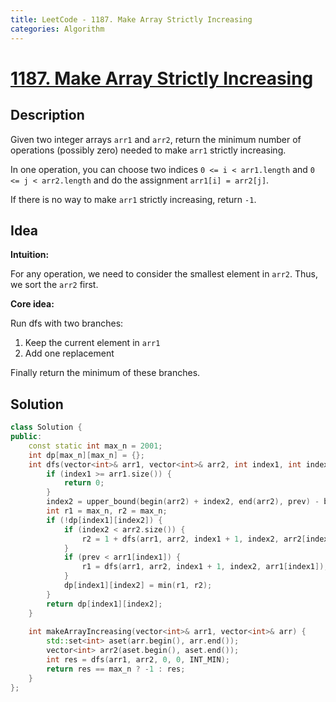 ```yaml
---
title: LeetCode - 1187. Make Array Strictly Increasing
categories: Algorithm
---
```


# [1187. Make Array Strictly Increasing](https://leetcode.com/contest/weekly-contest-153/problems/make-array-strictly-increasing/)

## Description

Given two integer arrays `arr1` and `arr2`, return the minimum number of operations (possibly zero) needed to make `arr1` strictly increasing.

In one operation, you can choose two indices `0 <= i < arr1.length` and `0 <= j < arr2.length` and do the assignment `arr1[i] = arr2[j]`.

If there is no way to make `arr1` strictly increasing, return `-1`.

<!-- more -->

## Idea

**Intuition:**

For any operation, we need to consider the smallest element in `arr2`. Thus, we sort the `arr2` first.

**Core idea:**

Run dfs with two branches:

1. Keep the current element in `arr1`
2. Add one replacement

Finally return the minimum of these branches.

## Solution

```cpp
class Solution {
public:
    const static int max_n = 2001;
    int dp[max_n][max_n] = {};
    int dfs(vector<int>& arr1, vector<int>& arr2, int index1, int index2, int prev) {
        if (index1 >= arr1.size()) {
            return 0;
        }
        index2 = upper_bound(begin(arr2) + index2, end(arr2), prev) - begin(arr2);
        int r1 = max_n, r2 = max_n;
        if (!dp[index1][index2]) {
            if (index2 < arr2.size()) {
                r2 = 1 + dfs(arr1, arr2, index1 + 1, index2, arr2[index2]);
            }
            if (prev < arr1[index1]) {
                r1 = dfs(arr1, arr2, index1 + 1, index2, arr1[index1]);
            }
            dp[index1][index2] = min(r1, r2);
        }
        return dp[index1][index2];
    }
    
    int makeArrayIncreasing(vector<int>& arr1, vector<int>& arr) {
        std::set<int> aset(arr.begin(), arr.end());
        vector<int> arr2(aset.begin(), aset.end());
        int res = dfs(arr1, arr2, 0, 0, INT_MIN);
        return res == max_n ? -1 : res;
    }
};
```
